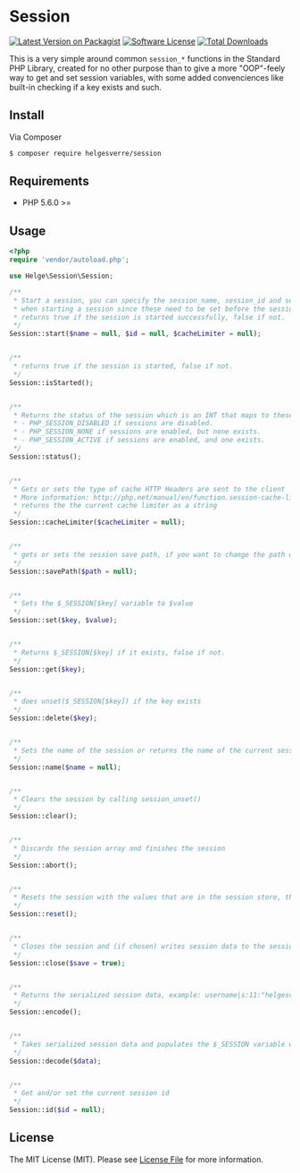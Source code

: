 # Session

[![Latest Version on Packagist][ico-version]][link-packagist]
[![Software License][ico-license]](LICENSE.md)
[![Total Downloads][ico-downloads]][link-downloads]

This is a very simple around common ```session_*``` functions in the Standard PHP Library, created for no other purpose 
than to give a more "OOP"-feely way to get and set session variables, with some added convenciences like built-in 
checking if a key exists and such.

## Install

Via Composer

``` bash
$ composer require helgesverre/session
```

## Requirements

- PHP 5.6.0 >=

## Usage

```php
<?php
require 'vendor/autoload.php';

use Helge\Session\Session;

/**
 * Start a session, you can specify the session_name, session_id and session_cache_limiter
 * when starting a session since these need to be set before the session is actually started.
 * returns true if the session is started successfully, false if not.
 */
Session::start($name = null, $id = null, $cacheLimiter = null);


/**
 * returns true if the session is started, false if not.
 */
Session::isStarted();


/**
 * Returns the status of the session which is an INT that maps to these constants:
 * - PHP_SESSION_DISABLED if sessions are disabled.
 * - PHP_SESSION_NONE if sessions are enabled, but none exists.
 * - PHP_SESSION_ACTIVE if sessions are enabled, and one exists.
 */
Session::status();


/**
 * Gets or sets the type of cache HTTP Headers are sent to the client
 * More information: http://php.net/manual/en/function.session-cache-limiter.php
 * returns the the current cache limiter as a string
 */
Session::cacheLimiter($cacheLimiter = null);


/**
 * gets or sets the session save path, if you want to change the path where sessions are stored, this must be called BEFORE a session is started
 */
Session::savePath($path = null);


/**
 * Sets the $_SESSION[$key] variable to $value
 */
Session::set($key, $value);


/**
 * Returns $_SESSION[$key] if it exists, false if not.
 */
Session::get($key);


/**
 * does unset($_SESSION[$key]) if the key exists
 */
Session::delete($key);


/**
 * Sets the name of the session or returns the name of the current session if no params are passed.
 */
Session::name($name = null);


/**
 * Clears the session by calling session_unset()
 */
Session::clear();


/**
 * Discards the session array and finishes the session
 */
Session::abort();


/**
 * Resets the session with the values that are in the session store, the current session data is discarded
 */
Session::reset();


/**
 * Closes the session and (if chosen) writes session data to the session save path.
 */
Session::close($save = true);


/**
 * Returns the serialized session data, example: username|s:11:"helgesverre";password|s:11:"password123";
 */
Session::encode();


/**
 * Takes serialized session data and populates the $_SESSION variable with them.
 */
Session::decode($data);


/**
 * Get and/or set the current session id
 */
Session::id($id = null);

```

## License

The MIT License (MIT). Please see [License File](LICENSE.md) for more information.

[ico-version]: https://img.shields.io/packagist/v/helgesverre/session.svg?style=flat-square
[ico-license]: https://img.shields.io/badge/license-MIT-brightgreen.svg?style=flat-square
[ico-downloads]: https://img.shields.io/packagist/dt/helgesverre/session.svg?style=flat-square

[link-packagist]: https://packagist.org/packages/helgesverre/session
[link-downloads]: https://packagist.org/packages/helgesverre/session
[link-author]: https://github.com/helgesverre